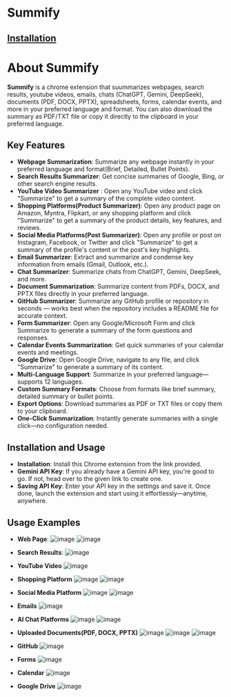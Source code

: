 # Summify

## [Installation](https://www.loom.com/share/bae0038fc27f4e229986700a556a7d3c?sid=62d4d364-9904-46cb-bb8d-b5ab0b787f6c)

# About Summify
**Summify** is a chrome extension that suummarizes webpages, search results, youtube videos, emails, chats (ChatGPT, Gemini, DeepSeek), documents (PDF, DOCX, PPTX), spreadsheets, forms, calendar events, and more in your preferred language and format. You can also download the summary as PDF/TXT file or copy it directly to the clipboard in your preferred language.

## Key Features
- **Webpage Summarization**: Summarize any webpage instantly in your preferred language and format(Brief, Detailed, Bullet Points).
- **Search Results Summarizer**: Get concise summaries of Google, Bing, or other search engine results.
- **YouTube Video Summarizer** : Open any YouTube video and click "Summarize" to get a summary of the complete video content.
- **Shopping Platforms(Product Summarizer)**: Open any product page on Amazon, Myntra, Flipkart, or any shopping platform and click "Summarize" to get a summary of the product details, key features, and reviews.
- **Social Media Platforms(Post Summarizer)**: Open any profile or post on Instagram, Facebook, or Twitter and click "Summarize" to get a summary of the profile's content or the post's key highlights.
- **Email Summarizer**: Extract and summarize and condense key information from emails (Gmail, Outlook, etc.).
- **Chat Summarizer**: Summarize chats from ChatGPT, Gemini, DeepSeek, and more.
- **Document Summarization**: Summarize content from PDFs, DOCX, and PPTX files directly in your preferred language.
- **GitHub Summarizer**: Summarize any GitHub profile or repository in seconds — works best when the repository includes a README file for accurate context.
- **Form Summarizer**: Open any Google/Microsoft Form and click Summarize to generate a summary of the form questions and responses.
- **Calendar Events Summarization**: Get quick summaries of your calendar events and meetings.
- **Google Drive**: Open Google Drive, navigate to any file, and click "Summarize" to generate a summary of its content.
- **Multi-Language Support**: Summarize in your preferred language—supports 12 languages.
- **Custom Summary Formats**: Choose from formats like brief summary, detailed summary or bullet points.
- **Export Options**: Download summaries as PDF or TXT files or copy them to your clipboard.
- **One-Click Summarization**: Instantly generate summaries with a single click—no configuration needed.

## Installation and Usage
- **Installation**: Install this Chrome extension from the link provided.
- **Gemini API Key**: If you already have a Gemini API key, you're good to go. If not, head over to the given link to create one.
- **Saving API Key**: Enter your API key in the settings and save it. Once done, launch the extension and start using it effortlessly—anytime, anywhere.

## Usage Examples
- **Web Page**:
![image](https://github.com/user-attachments/assets/9d5ab1da-6fa1-4a36-9b43-0d9c2a7718cb)
![image](https://github.com/user-attachments/assets/10de3177-4b65-4d4b-ad7d-7867992a21f2)

- **Search Results**:
![image](https://github.com/user-attachments/assets/d3baa349-b0be-4bf9-b916-b6ec5038f622)

- **YouTube Video**
![image](https://github.com/user-attachments/assets/30793925-2a3b-4938-ab08-fbbb206a2554)

- **Shopping Platform**
![image](https://github.com/user-attachments/assets/027ec0d8-0bd2-49cd-a427-c05431681733)
![image](https://github.com/user-attachments/assets/945b542d-192d-4bc8-b939-7093b59002ad)

- **Social Media Platform**
![image](https://github.com/user-attachments/assets/fe7a622d-6ecd-4f2a-800e-9e83e839463f)
![image](https://github.com/user-attachments/assets/908f2007-bd6d-4d6d-a3a3-6fc6553fab23)

- **Emails**
![image](https://github.com/user-attachments/assets/1f7c6e5c-3a0a-47a8-8a27-2007068df85f)

- **AI Chat Platforms**
![image](https://github.com/user-attachments/assets/974c1a9e-41ba-45e8-840e-f92b234b64f9)
![image](https://github.com/user-attachments/assets/5a22d21c-dee9-4f12-9be5-97f5fa3f64be)

- **Uploaded Documents(PDF, DOCX, PPTX)**
![image](https://github.com/user-attachments/assets/3a480a1c-2af1-4d0b-84be-4473e8db7036)
![image](https://github.com/user-attachments/assets/fdd08f1f-67b1-48e3-9c0f-cf76aa0e7853)
![image](https://github.com/user-attachments/assets/1a0fcbff-ddad-4cf2-a4f0-97e42bdfcc44)

- **GitHub**
![image](https://github.com/user-attachments/assets/d28d52f4-1687-49d3-a5f5-4607fc5c9596)

- **Forms**
![image](https://github.com/user-attachments/assets/d2f958b3-66ed-4595-9feb-ed93b38d1b50)

- **Calendar**
![image](https://github.com/user-attachments/assets/2414740d-77aa-4b52-a4d4-50fd566418b9)

- **Google Drive**
![image](https://github.com/user-attachments/assets/a665f41b-e896-4610-974f-36713abf7359)











